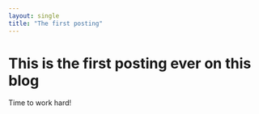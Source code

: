 ```yaml
---
layout: single 
title: "The first posting" 
---
```


# This is the first posting ever on this blog
Time to work hard! 
